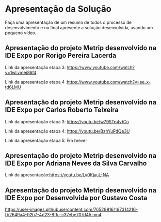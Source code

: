 # Apresentação da Solução

Faça uma apresentação de um resumo de todos o processo de desenvolvimento e no final apresente a solução desenvolvida, usando um pequeno vídeo.


## Apresentação do projeto Metrip desenvolvido na IDE Expo por Rorigo Pereira Lacerda
 Link da apresentação etapa 3: https://www.youtube.com/watch?v=1wLvmej86f4 
 
 Link da apresentação etapa 4 :https://www.youtube.com/watch?v=se_x-td6LMU


## Apresentação do projeto Metrip desenvolvido na IDE Expo por Carlos Roberto Teixeira
 Link da apresentação etapa 3: https://youtu.be/w79STp4vtCo
 
 Link da apresentação etapa 4: https://youtu.be/BzhYuPdQe3U
 
 Link da apresentação etapa 5: Em breve!

## Apresentação do projeto Metrip desenvolvido na IDE Expo por Adriana Neves da Silva Carvalho
 Link da apresentação:https://youtu.be/Lv0KjauL-NA

## Apresentação do projeto Metrip desenvolvido na IDE Expo por Desenvolvida por Gustavo Costa

https://user-images.githubusercontent.com/70529816/167314216-fb2649a4-02b7-4d23-8ffc-c37ebe707d45.mp4
